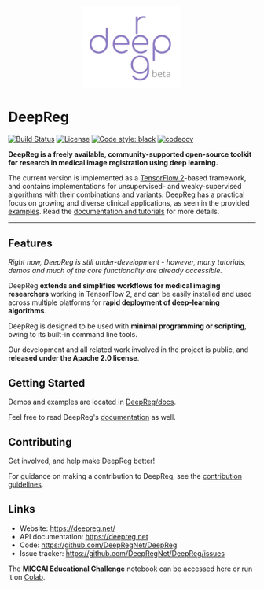 <p align="center">
	<img src="./deepreg_logo_purple_beta.svg" alt="deepreg_logo" title="DeepReg" width="200" />
</p>

# DeepReg

[![Build Status](https://travis-ci.org/DeepRegNet/DeepReg.svg?branch=master)](https://travis-ci.org/DeepRegNet/DeepReg)
[![License](https://img.shields.io/badge/License-Apache%202.0-blue.svg)](https://opensource.org/licenses/Apache-2.0)
[![Code style: black](https://img.shields.io/badge/code%20style-black-000000.svg)](https://github.com/psf/black)
[![codecov](https://codecov.io/gh/DeepRegNet/DeepReg/branch/master/graph/badge.svg)](https://codecov.io/gh/DeepRegNet/DeepReg)

**DeepReg is a freely available, community-supported open-source toolkit for research in
medical image registration using deep learning.**

The current version is implemented as a
[TensorFlow 2](https://www.tensorflow.org/)-based framework, and contains
implementations for unsupervised- and weaky-supervised algorithms with their
combinations and variants. DeepReg has a practical focus on growing and diverse clinical
applications, as seen in the provided [examples](./docs/tutorial_demo.md). Read the
[documentation and tutorials](https://deepregnet.github.io/DeepReg/#/) for more details.

---

## Features

_Right now, DeepReg is still under-development - however, many tutorials, demos and much
of the core functionality are already accessible._

DeepReg **extends and simplifies workflows for medical imaging researchers** working in
TensorFlow 2, and can be easily installed and used across multiple platforms for **rapid
deployment of deep-learning algorithms**.

DeepReg is designed to be used with **minimal programming or scripting**, owing to its
built-in command line tools.

Our development and all related work involved in the project is public, and **released
under the Apache 2.0 license**.

## Getting Started

Demos and examples are located in [DeepReg/docs](./docs/tutorial_demo.md).

Feel free to read DeepReg's [documentation](https://deepregnet.github.io/DeepReg/#/) as
well.

## Contributing

Get involved, and help make DeepReg better!

For guidance on making a contribution to DeepReg, see the
[contribution guidelines](./docs/CONTRIBUTING.md).

## Links

- Website: https://deepreg.net/
- API documentation: https://deepreg.net
- Code: https://github.com/DeepRegNet/DeepReg
- Issue tracker: https://github.com/DeepRegNet/DeepReg/issues

The **MICCAI Educational Challenge** notebook can be accessed
[here](./docs/Intro_to_Medical_Image_Registration.ipynb) or run it on
[Colab](https://colab.research.google.com/github/DeepRegNet/DeepReg/tree/master/docs/Intro_to_Medical_Image_Registration.ipynb).
